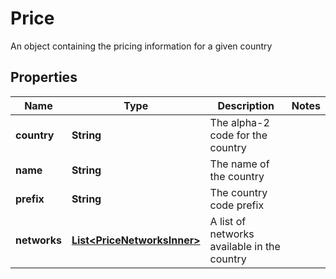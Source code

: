

# Price

An object containing the pricing information for a given country

## Properties

| Name | Type | Description | Notes |
|------------ | ------------- | ------------- | -------------|
|**country** | **String** | The alpha-2 code for the country |  |
|**name** | **String** | The name of the country |  |
|**prefix** | **String** | The country code prefix |  |
|**networks** | [**List&lt;PriceNetworksInner&gt;**](PriceNetworksInner.md) | A list of networks available in the country |  |



